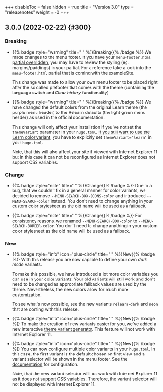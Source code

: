 +++
disableToc = false
hidden = true
title = "Version 3.0"
type = "releasenotes"
weight = -0
+++

## 3.0.0 (2022-02-22) {#300}

### Breaking

- {{% badge style="warning" title=" " %}}Breaking{{% /badge %}} We made changes to the menu footer. If you have your `menu-footer.html` [partial overridden](basics/customization#partials), you may have to review the styling (eg. margins/paddings) in your partial. For a reference take a look into the `menu-footer.html` partial that is coming with the exampleSite.

  This change was made to allow your own menu footer to be placed right after the so called prefooter that comes with the theme (containing the language switch and _Clear history_ functionality).

- {{% badge style="warning" title=" " %}}Breaking{{% /badge %}} We have changed the default colors from the original Learn theme (the purple menu header) to the Relearn defaults (the light green menu header) as used in the official documentation.

  This change will only affect your installation if you've not set the `themeVariant` parameter in your `hugo.toml`. [If you still want to use the Learn color variant](basics/branding#theme-variant), you have to explicitly set `themeVariant="learn"` in your `hugo.toml`.

  Note, that this will also affect your site if viewed with Internet Explorer 11 but in this case it can not be reconfigured as Internet Explorer does not support CSS variables.

### Change

- {{% badge style="note" title=" " %}}Change{{% /badge %}} Due to a bug, that we couldn't fix in a general manner for color variants, we decided to remove `--MENU-SEARCH-BOX-ICONS-color` and introduced `--MENU-SEARCH-color` instead. You don't need to change anything in your custom color stylesheet as the old name will be used as a fallback.

- {{% badge style="note" title=" " %}}Change{{% /badge %}} For consistency reasons, we renamed `--MENU-SEARCH-BOX-color` to `--MENU-SEARCH-BORDER-color`. You don't need to change anything in your custom color stylesheet as the old name will be used as a fallback.

### New

- {{% badge style="info" icon="plus-circle" title=" " %}}New{{% /badge %}} With this release you are now capable to define your own _dark mode_ variants.

  To make this possible, we have introduced a lot more color variables you can use in [your color variants](basics/branding#theme-variant). Your old variants will still work and don't need to be changed as appropriate fallback values are used by the theme. Nevertheless, the new colors allow for much more customization.

  To see what's now possible, see the new variants `relearn-dark` and `neon` that are coming with this release.

- {{% badge style="info" icon="plus-circle" title=" " %}}New{{% /badge %}} To make the creation of new variants easier for you, we've added a new interactive [theme variant generator](basics/generator). This feature will not work with Internet Explorer 11.

- {{% badge style="info" icon="plus-circle" title=" " %}}New{{% /badge %}} You can now configure multiple color variants in your `hugo.toml`. In this case, the first variant is the default chosen on first view and a variant selector will be shown in the menu footer. See the [documentation](basics/branding#multiple-variants) for configuration.

  Note, that the new variant selector will not work with Internet Explorer 11 as it does not support CSS variables. Therefore, the variant selector will not be displayed with Internet Explorer 11.
